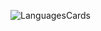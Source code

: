 
![LanguagesCards](https://github.com/heysemmcil/language-cart/assets/112221780/74630a9a-b313-46f6-a984-2f4d56eaab8b)
